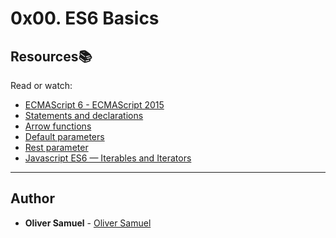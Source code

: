 # 0x00. ES6 Basics

## Resources:books:
Read or watch:
* [ECMAScript 6 - ECMAScript 2015](https://intranet.alxswe.io/rltoken/xb8-jbZtHwJDYX6RDOBM5w)
* [Statements and declarations](https://intranet.alxswe.io/rltoken/AtYvlcC9-tnRj7sonlSSpA)
* [Arrow functions](https://intranet.alxswe.io/rltoken/MwaeOv5xOAFSVZgKy99JfA)
* [Default parameters](https://intranet.alxswe.io/rltoken/UMDDlt1fHOd_rf-eaL9CdA)
* [Rest parameter](https://intranet.alxswe.io/rltoken/saAaBn7WnBT2w-5bGp-BJQ)
* [Javascript ES6 — Iterables and Iterators](https://intranet.alxswe.io/rltoken/Yb9TrRjvROhVmKkAz5jfgg)

---

## Author
* **Oliver Samuel** - [Oliver Samuel](https://github.com/tecnophille)
